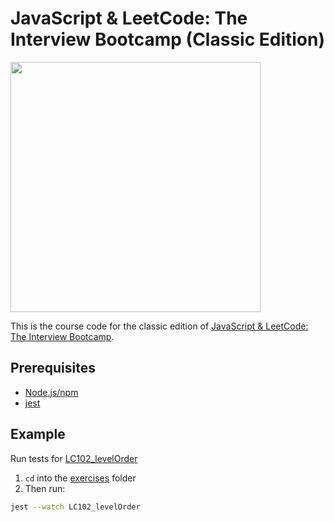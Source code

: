 # JavaScript & LeetCode: The Interview Bootcamp (Classic Edition)

<img src="https://static.kaeducation.com/lc-js-classic.jpg" width="400">

This is the course code for the classic edition of [JavaScript & LeetCode: The Interview Bootcamp](https://www.udemy.com/course/ultimate-javascript-leetcode-interview-bootcamp/?referralCode=6B683FD41E9DEDE9FF4C).

## Prerequisites
* [Node.js/npm](https://nodejs.org/en/)
* [jest](https://www.npmjs.com/package/jest)

## Example
Run tests for [LC102_levelOrder](exercises/LC102_levelOrder)

1) `cd` into the [exercises](exercises) folder
2) Then run:
```bash
jest --watch LC102_levelOrder
```
